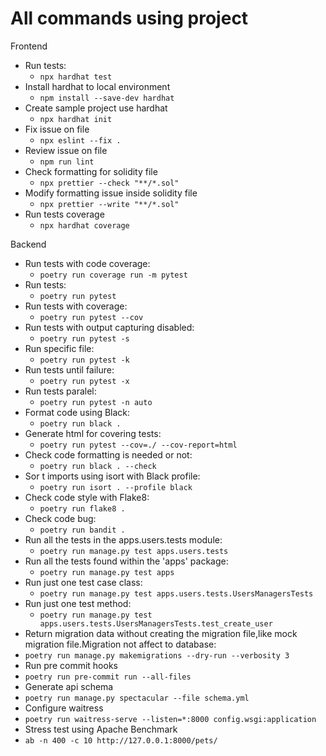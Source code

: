 # All commands using project

Frontend

- Run tests:
  - `npx hardhat test`
- Install hardhat to local environment
  - `npm install --save-dev hardhat`
- Create sample project use hardhat
  - `npx hardhat init`
- Fix issue on file
  - `npx eslint --fix .`
- Review issue on file
  - `npm run lint`
- Check formatting for solidity file
  - `npx prettier --check "**/*.sol"`
- Modify formatting issue inside solidity file
  - `npx prettier --write "**/*.sol"`
- Run tests coverage
  - `npx hardhat coverage`

Backend

- Run tests with code coverage:
  - `poetry run coverage run -m pytest`
- Run tests:
  - `poetry run pytest`
- Run tests with coverage:
  - `poetry run pytest --cov`
- Run tests with output capturing disabled:
  - `poetry run pytest -s`
- Run specific file:
  - `poetry run pytest -k`
- Run tests until failure:
  - `poetry run pytest -x`
- Run tests paralel:
  - `poetry run pytest -n auto`
- Format code using Black:
  - `poetry run black .`
- Generate html for covering tests:
  - `poetry run pytest --cov=./ --cov-report=html`
- Check code formatting is needed or not:
  - `poetry run black . --check`
- Sor t imports using isort with Black profile:
  - `poetry run isort . --profile black`
- Check code style with Flake8:
  - `poetry run flake8 .`
- Check code bug:
  - `poetry run bandit .`
- Run all the tests in the apps.users.tests module:
  - `poetry run manage.py test apps.users.tests`
- Run all the tests found within the 'apps' package:
  - `poetry run manage.py test apps`
- Run just one test case class:
  - `poetry run manage.py test apps.users.tests.UsersManagersTests`
- Run just one test method:
  - `poetry run manage.py test apps.users.tests.UsersManagersTests.test_create_user`
- Return migration data without creating the migration file,like mock migration file.Migration not affect to database:
- `poetry run manage.py makemigrations --dry-run --verbosity 3`
- Run pre commit hooks
- `poetry run pre-commit run --all-files`
- Generate api schema
- `poetry run manage.py spectacular --file schema.yml`
- Configure waitress
- `poetry run waitress-serve --listen=*:8000 config.wsgi:application`
- Stress test using Apache Benchmark
- `ab -n 400 -c 10 http://127.0.0.1:8000/pets/`
